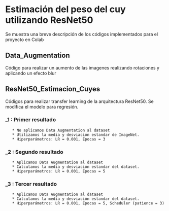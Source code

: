 # Estimación del peso del cuy utilizando ResNet50

Se muestra una breve descripción de los códigos implementados para el proyecto en Colab

## Data_Augmentation   
   Código para realizar un aumento de las imagenes realizando rotaciones y aplicando un efecto blur


## ResNet50_Estimacion_Cuyes   
   Códigos para realizar transfer learning de la arquitectura ResNet50. Se modifica el modelo para regresión.

   ### _1 : Primer resultado  
       * No aplicamos Data Augmentation al dataset  
       * Utilizamos la media y desviación estandar de ImageNet.  
       * Hiperparámetros: LR = 0.001, Epocas = 3  

   ### _2 : Segundo resultado  
       * Aplicamos Data Augmentation al dataset  
       * Calculamos la media y desviación estandar del dataset.  
       * Hiperparámetros: LR = 0.001, Epocas = 5  
   
  ### _3 : Tercer resultado  
       * Aplicamos Data Augmentation al dataset  
       * Calculamos la media y desviación estandar del dataset.  
       * Hiperparámetros: LR = 0.001, Epocas = 5, Scheduler (patience = 3)  
